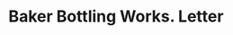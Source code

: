 ---
doi: 10.7916/D8TH9ZRH
date_other: '1917'
date_other_textual: '1917'
form: correspondence
genre:
- Letters (correspondence)
name:
- Baker Bottling Works
object_in_context_url: https://biggert.cul.columbia.edu/items/view/ave_biggert_01162
subject_hierarchical_geographic:
- Newburgh, New York, United States
subject_name:
- Baker Bottling Works
title: Baker Bottling Works. Letter
sort_title: Baker Bottling Works. Letter
call_number: ave_biggert_01162
coordinates:
- 41.51972222222222,-74.0213888888889
pid: ave_biggert_01162
identifiers: ave_biggert_01162
thumbnail: https://derivativo-1.library.columbia.edu/iiif/2/ldpd:343473/full/!256,256/0/native.jpg
permalink: "/items/ave_biggert_01162/"
layout: iiif-image-page
---